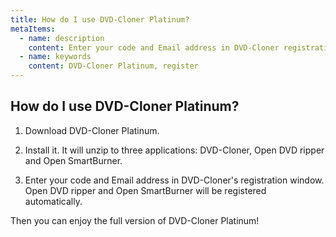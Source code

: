 ```yaml
---
title: How do I use DVD-Cloner Platinum?
metaItems:
  - name: description
    content: Enter your code and Email address in DVD-Cloner registration window. Open DVD ripper and Open SmartBurner will be registered automatically.
  - name: keywords
    content: DVD-Cloner Platinum, register 
---
```


## How do I use DVD-Cloner Platinum?

1. Download DVD-Cloner Platinum.

2. Install it. It will unzip to three applications: DVD-Cloner, Open DVD ripper and Open SmartBurner.

3. Enter your code and Email address in DVD-Cloner's registration window. Open DVD ripper and Open SmartBurner will be registered automatically.

Then you can enjoy the full version of DVD-Cloner Platinum!


